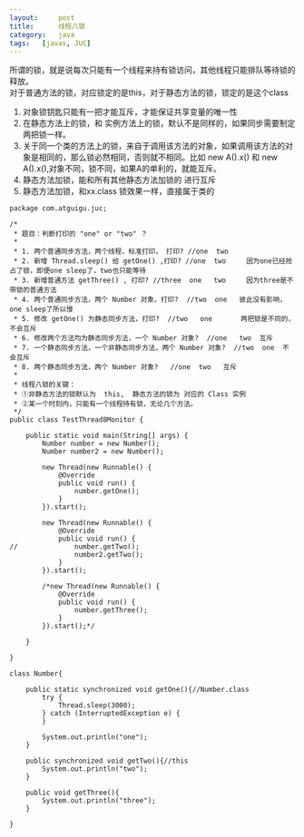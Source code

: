 ```yaml
---
layout:     post
title:      线程八锁
category:   java
tags:   [javas, JUC]
---
```

所谓的锁，就是说每次只能有一个线程来持有锁访问，其他线程只能排队等待锁的释放。  
对于普通方法的锁，对应锁定的是this，对于静态方法的锁，锁定的是这个class  

1. 对象锁钥匙只能有一把才能互斥，才能保证共享变量的唯一性
2. 在静态方法上的锁，和 实例方法上的锁，默认不是同样的，如果同步需要制定两把锁一样。
3. 关于同一个类的方法上的锁，来自于调用该方法的对象，如果调用该方法的对象是相同的，那么锁必然相同，否则就不相同。比如 new A().x() 和 new A().x(),对象不同，锁不同，如果A的单利的，就能互斥。
4. 静态方法加锁，能和所有其他静态方法加锁的 进行互斥
5. 静态方法加锁，和xx.class 锁效果一样，直接属于类的
```
package com.atguigu.juc;

/*
 * 题目：判断打印的 "one" or "two" ？
 * 
 * 1. 两个普通同步方法，两个线程，标准打印， 打印? //one  two
 * 2. 新增 Thread.sleep() 给 getOne() ,打印? //one  two     因为one已经抢占了锁，即便one sleep了，two也只能等待
 * 3. 新增普通方法 getThree() , 打印? //three  one   two     因为three是不带锁的普通方法
 * 4. 两个普通同步方法，两个 Number 对象，打印?  //two  one   彼此没有影响，one sleep了所以慢 
 * 5. 修改 getOne() 为静态同步方法，打印?  //two   one       两把锁是不同的，不会互斥    
 * 6. 修改两个方法均为静态同步方法，一个 Number 对象?  //one   two  互斥
 * 7. 一个静态同步方法，一个非静态同步方法，两个 Number 对象?  //two  one  不会互斥
 * 8. 两个静态同步方法，两个 Number 对象?   //one  two   互斥
 * 
 * 线程八锁的关键：
 * ①非静态方法的锁默认为  this,  静态方法的锁为 对应的 Class 实例
 * ②某一个时刻内，只能有一个线程持有锁，无论几个方法。
 */
public class TestThread8Monitor {
	
	public static void main(String[] args) {
		Number number = new Number();
		Number number2 = new Number();
		
		new Thread(new Runnable() {
			@Override
			public void run() {
				number.getOne();
			} 
		}).start();
		
		new Thread(new Runnable() {
			@Override
			public void run() {
//				number.getTwo();
				number2.getTwo();
			}
		}).start();
		
		/*new Thread(new Runnable() {
			@Override
			public void run() {
				number.getThree();
			}
		}).start();*/
		
	}

}

class Number{
	
	public static synchronized void getOne(){//Number.class
		try {
			Thread.sleep(3000);
		} catch (InterruptedException e) {
		}
		
		System.out.println("one");
	}
	
	public synchronized void getTwo(){//this
		System.out.println("two");
	}
	
	public void getThree(){
		System.out.println("three");
	}
	
}
```